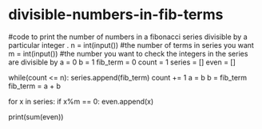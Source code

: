 # divisible-numbers-in-fib-terms
#code to print the number of numbers in a fibonacci series divisible by a particular integer .
n = int(input())
#the number of terms in series you want 
m = int(input())
#the number you want to check the integers in the series are divisible by
a = 0
b = 1
fib_term = 0
count = 1
series = []
even = []

while(count <= n):
  series.append(fib_term)
  count += 1
  a = b
  b = fib_term
  fib_term = a + b
  
for x in series:
    if x%m == 0:
        even.append(x)
        
print(sum(even))
        
  
